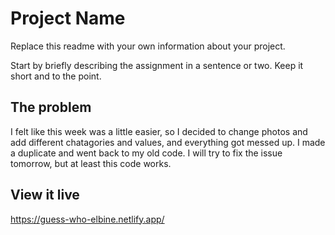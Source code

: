 # Project Name

Replace this readme with your own information about your project.

Start by briefly describing the assignment in a sentence or two. Keep it short and to the point.

## The problem

I felt like this week was a little easier, so I decided to change photos and add different chatagories and values, and everything got messed up. I made a duplicate and went back to my old code. I will try to fix the issue tomorrow, but at least this code works. 

## View it live

https://guess-who-elbine.netlify.app/ 
